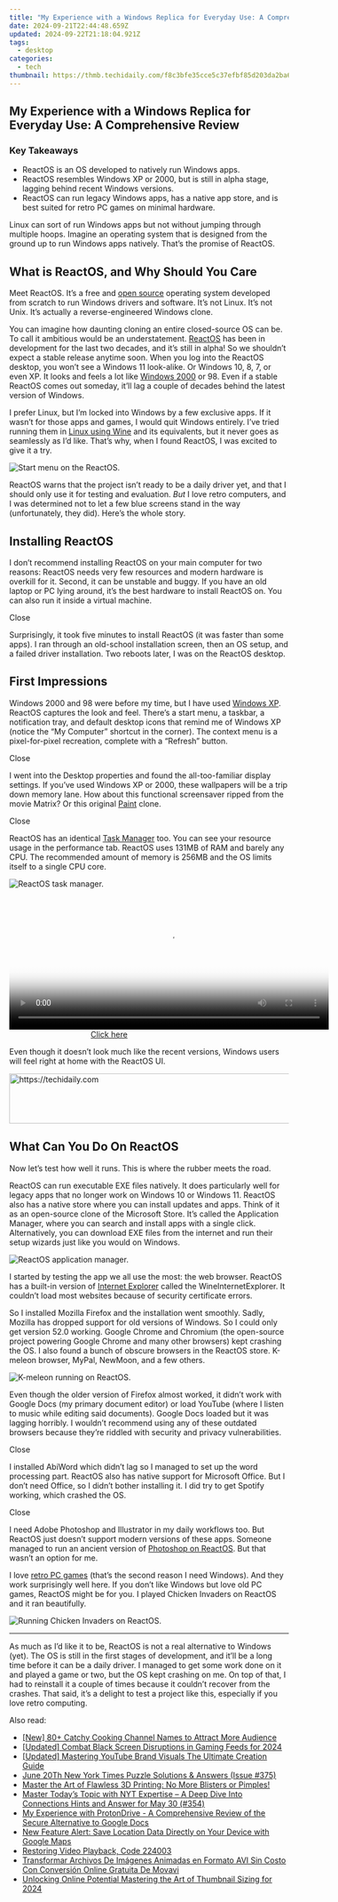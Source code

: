 ```yaml
---
title: "My Experience with a Windows Replica for Everyday Use: A Comprehensive Review"
date: 2024-09-21T22:44:48.659Z
updated: 2024-09-22T21:18:04.921Z
tags:
  - desktop
categories:
  - tech
thumbnail: https://thmb.techidaily.com/f8c3bfe35cce5c37efbf85d203da2ba6c70ae952a01231a15536e05f0907b970.png
---
```


## My Experience with a Windows Replica for Everyday Use: A Comprehensive Review

### Key Takeaways

* ReactOS is an OS developed to natively run Windows apps.
* ReactOS resembles Windows XP or 2000, but is still in alpha stage, lagging behind recent Windows versions.
* ReactOS can run legacy Windows apps, has a native app store, and is best suited for retro PC games on minimal hardware.

 Linux can sort of run Windows apps but not without jumping through multiple hoops. Imagine an operating system that is designed from the ground up to run Windows apps natively. That’s the promise of ReactOS.

##  What is ReactOS, and Why Should You Care

 Meet ReactOS. It’s a free and [open source](https://facebook-videos.techidaily.com/new-leveraging-social-media-power-optimal-use-of-hash-tags-on-fb/) operating system developed from scratch to run Windows drivers and software. It’s not Linux. It’s not Unix. It’s actually a reverse-engineered Windows clone.

 You can imagine how daunting cloning an entire closed-source OS can be. To call it ambitious would be an understatement. [ReactOS](https://reactos.org/) has been in development for the last two decades, and it’s still in alpha! So we shouldn’t expect a stable release anytime soon. When you log into the ReactOS desktop, you won’t see a Windows 11 look-alike. Or Windows 10, 8, 7, or even XP. It looks and feels a lot like [Windows 2000](https://fix-guide.techidaily.com/how-to-unbrick-a-dead-oneplus-12-drfone-by-drfone-fix-android-problems-fix-android-problems/) or 98\. Even if a stable ReactOS comes out someday, it’ll lag a couple of decades behind the latest version of Windows.

 I prefer Linux, but I’m locked into Windows by a few exclusive apps. If it wasn’t for those apps and games, I would quit Windows entirely. I’ve tried running them in [Linux using Wine](https://facebook-video-content.techidaily.com/2024-approved-moments-replay-module/) and its equivalents, but it never goes as seamlessly as I’d like. That’s why, when I found ReactOS, I was excited to give it a try.

![Start menu on the ReactOS.](https://static1.howtogeekimages.com/wordpress/wp-content/uploads/2024/06/virtualbox_clone_19_06_2024_07_55_11-2.png) 

 ReactOS warns that the project isn’t ready to be a daily driver yet, and that I should only use it for testing and evaluation. _But_ I love retro computers, and I was determined not to let a few blue screens stand in the way (unfortunately, they did). Here’s the whole story.

##  Installing ReactOS

 I don’t recommend installing ReactOS on your main computer for two reasons: ReactOS needs very few resources and modern hardware is overkill for it. Second, it can be unstable and buggy. If you have an old laptop or PC lying around, it’s the best hardware to install ReactOS on. You can also run it inside a virtual machine.

Close 

 Surprisingly, it took five minutes to install ReactOS (it was faster than some apps). I ran through an old-school installation screen, then an OS setup, and a failed driver installation. Two reboots later, I was on the ReactOS desktop.

##  First Impressions

 Windows 2000 and 98 were before my time, but I have used [Windows XP](https://remote-screen-capture.techidaily.com/updated-2024-approved-live-stream-audio-effective-recording-methods-for-the-digital-age/). ReactOS captures the look and feel. There’s a start menu, a taskbar, a notification tray, and default desktop icons that remind me of Windows XP (notice the “My Computer” shortcut in the corner). The context menu is a pixel-for-pixel recreation, complete with a “Refresh” button.

Close 

 I went into the Desktop properties and found the all-too-familiar display settings. If you’ve used Windows XP or 2000, these wallpapers will be a trip down memory lane. How about this functional screensaver ripped from the movie Matrix? Or this original [Paint](https://screen-recording.techidaily.com/updated-in-2024-top-notch-game-capture-applications-outshining-fbx-capabilities/) clone.

Close 

 ReactOS has an identical [Task Manager](https://some-skills.techidaily.com/new-unveiling-the-secret-sauce-for-massive-tiktok-content-grabs/) too. You can see your resource usage in the performance tab. ReactOS uses 131MB of RAM and barely any CPU. The recommended amount of memory is 256MB and the OS limits itself to a single CPU core.

![ReactOS task manager.](https://static1.howtogeekimages.com/wordpress/wp-content/uploads/2024/06/virtualbox_reactos_19_06_2024_05_13_40.png) 

<!-- affiliate ads begin -->
<span id="1983471">
					<video width="576" height="240" style="cursor:pointer"
           poster="//a.impactradius-go.com/display-clicktoplayimage/1983471.png"
           onclick="if(!this.playClicked){this.play();this.setAttribute('controls',true);this.playClicked=true;}">
	   <source src="//a.impactradius-go.com/display-ad/22993-1983471">
	   <img src="//a.impactradius-go.com/display-clicktoplayimage/1983471.png" style="border: none; height: 100%; width: 100%; object-fit: contain">
	</video>
	<div style="width:360px;text-align:center"><a href="javascript:window.open(decodeURIComponent('https%3A%2F%2Fhomestyler.sjv.io%2Fc%2F5597632%2F1983471%2F22993'), '_blank');void(0);">Click here</a></div>
</span>
<img height="0" width="0" src="https://imp.pxf.io/i/5597632/1983471/22993" style="position:absolute;visibility:hidden;" border="0" />
<!-- affiliate ads end -->

 Even though it doesn’t look much like the recent versions, Windows users will feel right at home with the ReactOS UI.

<!-- affiliate ads begin -->
<a href="https://dhgate.sjv.io/c/5597632/1175223/12108" target="_top" id="1175223">
  <img src="//a.impactradius-go.com/display-ad/12108-1175223" border="0" alt="https://techidaily.com" width="728" height="90"/>
</a>
<img height="0" width="0" src="https://dhgate.sjv.io/i/5597632/1175223/12108" style="position:absolute;visibility:hidden;" border="0" />
<!-- affiliate ads end -->

##  What Can You Do On ReactOS

 Now let’s test how well it runs. This is where the rubber meets the road.

 ReactOS can run executable EXE files natively. It does particularly well for legacy apps that no longer work on Windows 10 or Windows 11\. ReactOS also has a native store where you can install updates and apps. Think of it as an open-source clone of the Microsoft Store. It’s called the Application Manager, where you can search and install apps with a single click. Alternatively, you can download EXE files from the internet and run their setup wizards just like you would on Windows.

![ReactOS application manager.](https://static1.howtogeekimages.com/wordpress/wp-content/uploads/2024/06/virtualbox_reactos_19_06_2024_03_09_11.png) 

 I started by testing the app we all use the most: the web browser. ReactOS has a built-in version of [Internet Explorer](https://screen-video-capture.techidaily.com/2024-approved-free-video-capture-test-apowersoft-and-more/) called the WineInternetExplorer. It couldn’t load most websites because of security certificate errors.

 So I installed Mozilla Firefox and the installation went smoothly. Sadly, Mozilla has dropped support for old versions of Windows. So I could only get version 52.0 working. Google Chrome and Chromium (the open-source project powering Google Chrome and many other browsers) kept crashing the OS. I also found a bunch of obscure browsers in the ReactOS store. K-meleon browser, MyPal, NewMoon, and a few others.

![K-meleon running on ReactOS.](https://static1.howtogeekimages.com/wordpress/wp-content/uploads/2024/06/virtualbox_reactos_19_06_2024_05_50_18.png) 

 Even though the older version of Firefox almost worked, it didn’t work with Google Docs (my primary document editor) or load YouTube (where I listen to music while editing said documents). Google Docs loaded but it was lagging horribly. I wouldn’t recommend using any of these outdated browsers because they’re riddled with security and privacy vulnerabilities.

Close 

 I installed AbiWord which didn’t lag so I managed to set up the word processing part. ReactOS also has native support for Microsoft Office. But I don’t need Office, so I didn’t bother installing it. I did try to get Spotify working, which crashed the OS.

Close 

 I need Adobe Photoshop and Illustrator in my daily workflows too. But ReactOS just doesn’t support modern versions of these apps. Someone managed to run an ancient version of [Photoshop on ReactOS](https://www.youtube.com/watch?v=eoJTc6G3oK0). But that wasn’t an option for me.

 I love [retro PC games](https://vp-tips.techidaily.com/updated-2024-approved-pixels-of-laughter-mobile-apps-transform-images/) (that’s the second reason I need Windows). And they work surprisingly well here. If you don’t like Windows but love old PC games, ReactOS might be for you. I played Chicken Invaders on ReactOS and it ran beautifully.

![Running Chicken Invaders on ReactOS.](https://static1.howtogeekimages.com/wordpress/wp-content/uploads/2024/06/virtualbox_reactos_19_06_2024_03_11_25.png) 

---

 As much as I’d like it to be, ReactOS is not a real alternative to Windows (yet). The OS is still in the first stages of development, and it’ll be a long time before it can be a daily driver. I managed to get some work done on it and played a game or two, but the OS kept crashing on me. On top of that, I had to reinstall it a couple of times because it couldn’t recover from the crashes. That said, it’s a delight to test a project like this, especially if you love retro computing.

<ins class="adsbygoogle"
     style="display:block"
     data-ad-format="autorelaxed"
     data-ad-client="ca-pub-7571918770474297"
     data-ad-slot="1223367746"></ins>

<ins class="adsbygoogle"
     style="display:block"
     data-ad-client="ca-pub-7571918770474297"
     data-ad-slot="8358498916"
     data-ad-format="auto"
     data-full-width-responsive="true"></ins>

<span class="atpl-alsoreadstyle">Also read:</span>
<div><ul>
<li><a href="https://youtube-data.techidaily.com/0plus-catchy-cooking-channel-names-to-attract-more-audience/"><u>[New] 80+ Catchy Cooking Channel Names to Attract More Audience</u></a></li>
<li><a href="https://screen-mirroring-recording.techidaily.com/updated-combat-black-screen-disruptions-in-gaming-feeds-for-2024/"><u>[Updated] Combat Black Screen Disruptions in Gaming Feeds for 2024</u></a></li>
<li><a href="https://youtube-docs.techidaily.com/ed-mastering-youtube-brand-visuals-the-ultimate-creation-guide/"><u>[Updated] Mastering YouTube Brand Visuals The Ultimate Creation Guide</u></a></li>
<li><a href="https://some-skills.techidaily.com/june-20th-new-york-times-puzzle-solutions-and-answers-issue-375/"><u>June 20Th New York Times Puzzle Solutions & Answers (Issue #375)</u></a></li>
<li><a href="https://hardware-tips.techidaily.com/1723125174867-master-the-art-of-flawless-3d-printing-no-more-blisters-or-pimples/"><u>Master the Art of Flawless 3D Printing: No More Blisters or Pimples!</u></a></li>
<li><a href="https://some-skills.techidaily.com/master-todays-topic-with-nyt-expertise-a-deep-dive-into-connections-hints-and-answer-for-may-30-354/"><u>Master Today’s Topic with NYT Expertise – A Deep Dive Into Connections Hints and Answer for May 30 (#354)</u></a></li>
<li><a href="https://some-skills.techidaily.com/my-experience-with-protondrive-a-comprehensive-review-of-the-secure-alternative-to-google-docs/"><u>My Experience with ProtonDrive - A Comprehensive Review of the Secure Alternative to Google Docs</u></a></li>
<li><a href="https://some-skills.techidaily.com/new-feature-alert-save-location-data-directly-on-your-device-with-google-maps/"><u>New Feature Alert: Save Location Data Directly on Your Device with Google Maps</u></a></li>
<li><a href="https://data-wizards.techidaily.com/restoring-video-playback-code-224003/"><u>Restoring Video Playback, Code 224003</u></a></li>
<li><a href="https://vp-tips.techidaily.com/transformar-archivos-de-imagenes-animadas-en-formato-avi-sin-costo-con-conversion-online-gratuita-de-movavi/"><u>Transformar Archivos De Imágenes Animadas en Formato AVI Sin Costo Con Conversión Online Gratuita De Movavi</u></a></li>
<li><a href="https://youtube-blog.techidaily.com/king-online-potential-mastering-the-art-of-thumbnail-sizing-for-2024/"><u>Unlocking Online Potential Mastering the Art of Thumbnail Sizing for 2024</u></a></li>
</ul></div>

